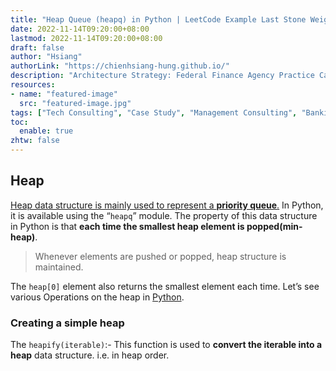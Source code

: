 ```yaml
---
title: "Heap Queue (heapq) in Python | LeetCode Example Last Stone Weight"
date: 2022-11-14T09:20:00+08:00
lastmod: 2022-11-14T09:20:00+08:00
draft: false
author: "Hsiang"
authorLink: "https://chienhsiang-hung.github.io/"
description: "Architecture Strategy: Federal Finance Agency Practice Case from Deloitte and Christine Wong. Our client is a small division of a large Federal Finance Agency that is in charge of administering and enforcing economic and trade sanctions determined by US foreign policy and national security goals."
resources:
- name: "featured-image"
  src: "featured-image.jpg"
tags: ["Tech Consulting", "Case Study", "Management Consulting", "Banking Technology", "Case Interview"]
toc:
  enable: true
zhtw: false
---
```

## Heap
[Heap data structure is mainly used to represent a **priority queue**.](https://www.geeksforgeeks.org/applications-of-heap-data-structure/) In Python, it is available using the “`heapq`” module. The property of this data structure in Python is that **each time the smallest heap element is popped(min-heap)**.
> Whenever elements are pushed or popped, heap structure is maintained.
> 
The `heap[0]` element also returns the smallest element each time. Let’s see various Operations on the heap in  [Python](https://www.geeksforgeeks.org/python-programming-language/).

### Creating a simple heap

The  `heapify(iterable)`:- This function is used to **convert the iterable into a heap**  data structure. i.e. in heap order.